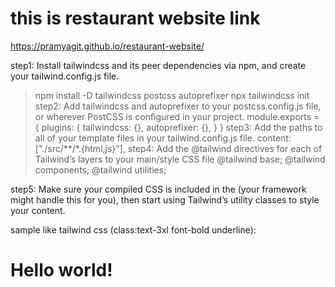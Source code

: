 # this is restaurant website link
https://pramyagit.github.io/restaurant-website/

step1:
   Install tailwindcss and its peer dependencies via npm, and create your tailwind.config.js file.
   > npm install -D tailwindcss postcss autoprefixer
   > npx tailwindcss init
step2:
   Add tailwindcss and autoprefixer to your postcss.config.js file, or wherever PostCSS is configured in your project.
     module.exports = {
  plugins: {
    tailwindcss: {},
    autoprefixer: {},
  }
} 
step3:
   Add the paths to all of your template files in your tailwind.config.js file.
     content: ["./src/**/*.{html,js}"],
step4:
   Add the @tailwind directives for each of Tailwind’s layers to your main/style CSS file
   @tailwind base;
@tailwind components;
@tailwind utilities;

step5:
Make sure your compiled CSS is included in the <head> (your framework might handle this for you), then start using Tailwind’s utility classes to style your content.
  <link href="/dist/main.css" rel="stylesheet">

sample like tailwind css (class:text-3xl font-bold underline):
<body>
  <h1 class="text-3xl font-bold underline">
    Hello world!
  </h1>
</body>
  

